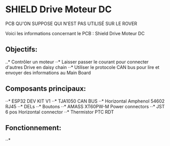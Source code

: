 # SHIELD Drive Moteur DC
PCB QU'ON SUPPOSE QUI N'EST PAS UTILISÉ SUR LE ROVER

Voici les informations concernant le PCB : Shield Drive Moteur DC 


## Objectifs:
..* Contrôler un moteur 
⋅⋅* Laisser passer le courant pour connecter d'autres Drive en daisy chain
⋅⋅* Utiliser le protocole CAN bus pour lire et envoyer des informations au Main Board


## Composants principaux:
⋅⋅* ESP32 DEV KIT V1
⋅⋅* TJA1050 CAN BUS
⋅⋅* Horizontal Amphenol 54602 RJ45
⋅⋅* DELs
⋅⋅* Boutons
⋅⋅* AMASS XT60PW-M Power connectors
⋅⋅* JST 6 pos Horizontal connector
⋅⋅* Thermistor PTC RDT


## Fonctionnement:
⋅⋅* 
